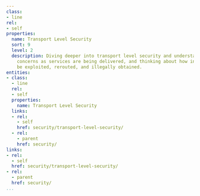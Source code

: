 ```yaml
---
class:
- line
rel:
- self
properties:
  name: Transport Level Security
  sort: 9
  level: 2
  description: Diving deeper into transport level security and understand the security
    concerns as services are being delivered, and thinking about how information could
    be exploited, rerouted, and illegally obtained.
entities:
- class:
  - line
  rel:
  - self
  properties:
    name: Transport Level Security
  links:
  - rel:
    - self
    href: security/transport-level-security/
  - rel:
    - parent
    href: security/
links:
- rel:
  - self
  href: security/transport-level-security/
- rel:
  - parent
  href: security/
...
```

